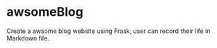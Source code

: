 # awsomeBlog

Create a awsome blog website using Frask, user can record their life in Markdown file.
